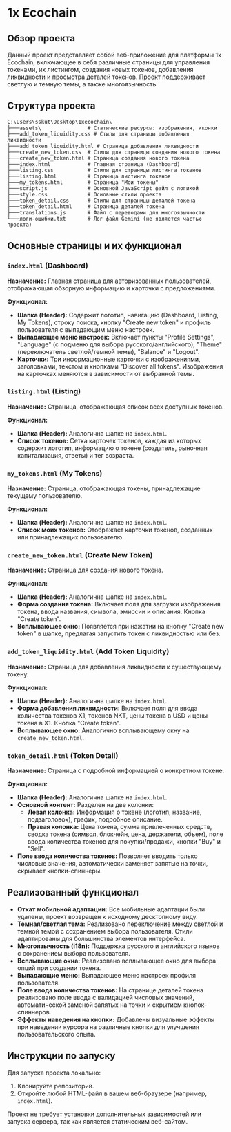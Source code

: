 # 1x Ecochain

## Обзор проекта

Данный проект представляет собой веб-приложение для платформы 1x Ecochain, включающее в себя различные страницы для управления токенами, их листингом, создания новых токенов, добавления ликвидности и просмотра деталей токенов. Проект поддерживает светлую и темную темы, а также многоязычность.

## Структура проекта

```
C:\Users\sskut\Desktop\1xecochain\
├───assets\               # Статические ресурсы: изображения, иконки
├───add_token_liquidity.css # Стили для страницы добавления ликвидности
├───add_token_liquidity.html # Страница добавления ликвидности
├───create_new_token.css  # Стили для страницы создания нового токена
├───create_new_token.html # Страница создания нового токена
├───index.html            # Главная страница (Dashboard)
├───listing.css           # Стили для страницы листинга токенов
├───listing.html          # Страница листинга токенов
├───my_tokens.html        # Страница "Мои токены"
├───script.js             # Основной JavaScript файл с логикой
├───style.css             # Основные стили проекта
├───token_detail.css      # Стили для страницы деталей токена
├───token_detail.html     # Страница деталей токена
├───translations.js       # Файл с переводами для многоязычности
└───логи-ошибки.txt       # Лог файл Gemini (не является частью проекта)
```

## Основные страницы и их функционал

### `index.html` (Dashboard)

**Назначение:** Главная страница для авторизованных пользователей, отображающая обзорную информацию и карточки с предложениями.

**Функционал:**
*   **Шапка (Header):** Содержит логотип, навигацию (Dashboard, Listing, My Tokens), строку поиска, кнопку "Create new token" и профиль пользователя с выпадающим меню настроек.
*   **Выпадающее меню настроек:** Включает пункты "Profile Settings", "Language" (с подменю для выбора русского/английского), "Theme" (переключатель светлой/темной темы), "Balance" и "Logout".
*   **Карточки:** Три информационные карточки с изображениями, заголовками, текстом и кнопками "Discover all tokens". Изображения на карточках меняются в зависимости от выбранной темы.

### `listing.html` (Listing)

**Назначение:** Страница, отображающая список всех доступных токенов.

**Функционал:**
*   **Шапка (Header):** Аналогична шапке на `index.html`.
*   **Список токенов:** Сетка карточек токенов, каждая из которых содержит логотип, информацию о токене (создатель, рыночная капитализация, ответы) и тег возраста.

### `my_tokens.html` (My Tokens)

**Назначение:** Страница, отображающая токены, принадлежащие текущему пользователю.

**Функционал:**
*   **Шапка (Header):** Аналогична шапке на `index.html`.
*   **Список моих токенов:** Отображает карточки токенов, созданных или принадлежащих пользователю.

### `create_new_token.html` (Create New Token)

**Назначение:** Страница для создания нового токена.

**Функционал:**
*   **Шапка (Header):** Аналогична шапке на `index.html`.
*   **Форма создания токена:** Включает поля для загрузки изображения токена, ввода названия, символа, эмиссии и описания. Кнопка "Create token".
*   **Всплывающее окно:** Появляется при нажатии на кнопку "Create new token" в шапке, предлагая запустить токен с ликвидностью или без.

### `add_token_liquidity.html` (Add Token Liquidity)

**Назначение:** Страница для добавления ликвидности к существующему токену.

**Функционал:**
*   **Шапка (Header):** Аналогична шапке на `index.html`.
*   **Форма добавления ликвидности:** Включает поля для ввода количества токенов X1, токенов NKT, цены токена в USD и цены токена в X1. Кнопка "Create token".
*   **Всплывающее окно:** Аналогично всплывающему окну на `create_new_token.html`.

### `token_detail.html` (Token Detail)

**Назначение:** Страница с подробной информацией о конкретном токене.

**Функционал:**
*   **Шапка (Header):** Аналогична шапке на `index.html`.
*   **Основной контент:** Разделен на две колонки:
    *   **Левая колонка:** Информация о токене (логотип, название, подзаголовок), график, подробное описание.
    *   **Правая колонка:** Цена токена, сумма привлеченных средств, сводка токена (символ, блокчейн, цена, держатели, объем), поле ввода количества токенов для покупки/продажи, кнопки "Buy" и "Sell".
*   **Поле ввода количества токенов:** Позволяет вводить только числовые значения, автоматически заменяет запятые на точки, скрывает кнопки-спиннеры.

## Реализованный функционал

*   **Откат мобильной адаптации:** Все мобильные адаптации были удалены, проект возвращен к исходному десктопному виду.
*   **Темная/светлая тема:** Реализовано переключение между светлой и темной темой с сохранением выбора пользователя. Стили адаптированы для большинства элементов интерфейса.
*   **Многоязычность (i18n):** Поддержка русского и английского языков с сохранением выбора пользователя.
*   **Всплывающие окна:** Реализовано всплывающее окно для выбора опций при создании токена.
*   **Выпадающие меню:** Выпадающее меню настроек профиля пользователя.
*   **Поле ввода количества токенов:** На странице деталей токена реализовано поле ввода с валидацией числовых значений, автоматической заменой запятых на точки и скрытием кнопок-спиннеров.
*   **Эффекты наведения на кнопки:** Добавлены визуальные эффекты при наведении курсора на различные кнопки для улучшения пользовательского опыта.

## Инструкции по запуску

Для запуска проекта локально:

1.  Клонируйте репозиторий.
2.  Откройте любой HTML-файл в вашем веб-браузере (например, `index.html`).

Проект не требует установки дополнительных зависимостей или запуска сервера, так как является статическим веб-сайтом.
